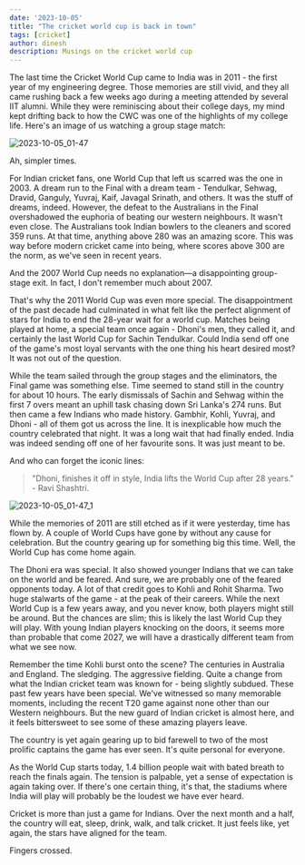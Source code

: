 ```yaml
---
date: '2023-10-05'
title: "The cricket world cup is back in town"
tags: [cricket]
author: dinesh
description: Musings on the cricket world cup
---
```


The last time the Cricket World Cup came to India was in 2011 - the first year of my engineering degree. Those memories are still vivid, and they all came rushing back a few weeks ago during a meeting attended by several IIT alumni. While they were reminiscing about their college days, my mind kept drifting back to how the CWC was one of the highlights of my college life. Here's an image of us watching a group stage match:

![2023-10-05_01-47](https://github.com/paidinesh7/dineshpai.in/assets/79692173/1ca4a6e0-e060-4137-9ac4-e6d1e6570d95)

Ah, simpler times.

For Indian cricket fans, one World Cup that left us scarred was the one in 2003. A dream run to the Final with a dream team - Tendulkar, Sehwag, Dravid, Ganguly, Yuvraj, Kaif, Javagal Srinath, and others. It was the stuff of dreams, indeed. However, the defeat to the Australians in the Final overshadowed the euphoria of beating our western neighbours. It wasn't even close. The Australians took Indian bowlers to the cleaners and scored 359 runs. At that time, anything above 280 was an amazing score. This was way before modern cricket came into being, where scores above 300 are the norm, as we've seen in recent years.

And the 2007 World Cup needs no explanation—a disappointing group-stage exit. In fact, I don't remember much about 2007. 

That's why the 2011 World Cup was even more special. The disappointment of the past decade had culminated in what felt like the perfect alignment of stars for India to end the 28-year wait for a world cup. Matches being played at home, a special team once again - Dhoni's men, they called it, and certainly the last World Cup for Sachin Tendulkar. Could India send off one of the game's most loyal servants with the one thing his heart desired most? It was not out of the question.

While the team sailed through the group stages and the eliminators, the Final game was something else. Time seemed to stand still in the country for about 10 hours. The early dismissals of Sachin and Sehwag within the first 7 overs meant an uphill task chasing down Sri Lanka's 274 runs. But then came a few Indians who made history. Gambhir, Kohli, Yuvraj, and Dhoni - all of them got us across the line. It is inexplicable how much the country celebrated that night. It was a long wait that had finally ended. India was indeed sending off one of her favourite sons. It was just meant to be.

And who can forget the iconic lines:

>"Dhoni, finishes it off in style, India lifts the World Cup after 28 years." - Ravi Shashtri.

![2023-10-05_01-47_1](https://github.com/paidinesh7/dineshpai.in/assets/79692173/95820c24-b716-4518-be14-1f19646b76ba)

While the memories of 2011 are still etched as if it were yesterday, time has flown by. A couple of World Cups have gone by without any cause for celebration. But the country gearing up for something big this time. Well, the World Cup has come home again.

The Dhoni era was special. It also showed younger Indians that we can take on the world and be feared. And sure, we are probably one of the feared opponents today. A lot of that credit goes to Kohli and Rohit Sharma. Two huge stalwarts of the game - at the peak of their careers. While the next World Cup is a few years away, and you never know, both players might still be around. But the chances are slim; this is likely the last World Cup they will play. With young Indian players knocking on the doors, it seems more than probable that come 2027, we will have a drastically different team from what we see now.

Remember the time Kohli burst onto the scene? The centuries in Australia and England. The sledging. The aggressive fielding. Quite a change from what the Indian cricket team was known for - being slightly subdued. These past few years have been special. We've witnessed so many memorable moments, including the recent T20 game against none other than our Western neighbours. But the new guard of Indian cricket is almost here, and it feels bittersweet to see some of these amazing players leave.

The country is yet again gearing up to bid farewell to two of the most prolific captains the game has ever seen. It's quite personal for everyone.

As the World Cup starts today, 1.4 billion people wait with bated breath to reach the finals again. The tension is palpable, yet a sense of expectation is again taking over. If there's one certain thing, it's that, the stadiums where India will play will probably be the loudest we have ever heard.

Cricket is more than just a game for Indians. Over the next month and a half, the country will eat, sleep, drink, walk, and talk cricket. It just feels like, yet again, the stars have aligned for the team.

Fingers crossed.
